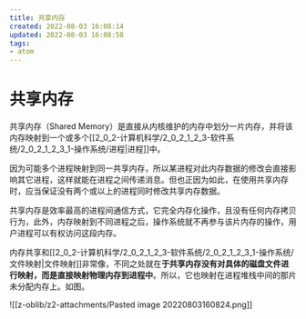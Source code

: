 ```yaml
---
title: 共享内存
created: 2022-08-03 16:08:14
updated: 2022-08-03 16:08:58
tags: 
- atom
---
```

# 共享内存

共享内存（Shared Memory）是直接从内核维护的内存中划分一片内存，并将该内存映射到一个或多个[[2_0_2-计算机科学/2_0_2_1_2_3-软件系统/2_0_2_1_2_3_1-操作系统/进程|进程]]中。

因为可能多个进程映射到同一共享内存，所以某进程对此内存数据的修改会直接影响其它进程，这样就能在进程之间传递消息。但也正因为如此，在使用共享内存时，应当保证没有两个或以上的进程同时修改共享内存数据。

共享内存是效率最高的进程间通信方式，它完全内存化操作，且没有任何内存拷贝行为，此外，内存映射到不同进程之后，操作系统就不再参与该片内存的操作，用户进程可以有权访问这段内存。

内存共享和[[2_0_2-计算机科学/2_0_2_1_2_3-软件系统/2_0_2_1_2_3_1-操作系统/文件映射|文件映射]]非常像，不同之处就在**于共享内存没有对具体的磁盘文件进行映射，而是直接映射物理内存到进程中**。所以，它也映射在进程堆栈中间的那片未分配内存上。如图。

![[z-oblib/z2-attachments/Pasted image 20220803160824.png]]